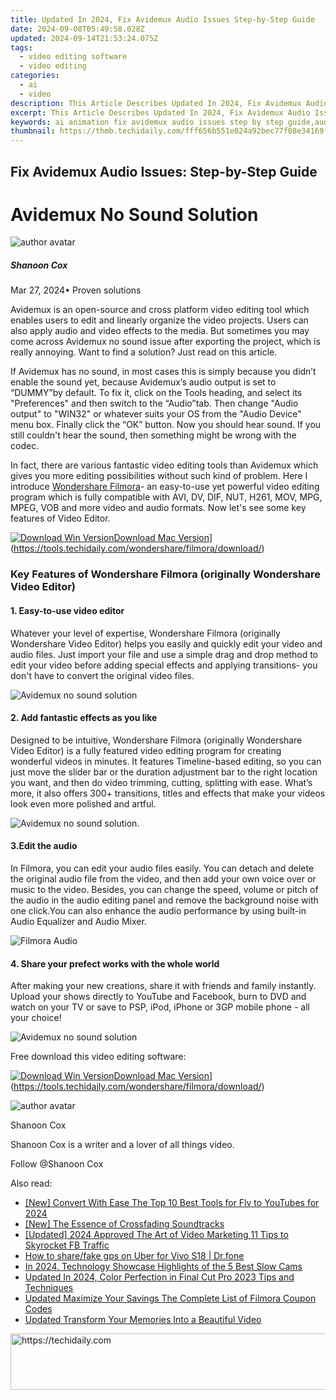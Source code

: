 ```yaml
---
title: Updated In 2024, Fix Avidemux Audio Issues Step-by-Step Guide
date: 2024-09-08T05:49:58.028Z
updated: 2024-09-14T21:53:24.075Z
tags: 
  - video editing software
  - video editing
categories: 
  - ai
  - video
description: This Article Describes Updated In 2024, Fix Avidemux Audio Issues Step-by-Step Guide
excerpt: This Article Describes Updated In 2024, Fix Avidemux Audio Issues Step-by-Step Guide
keywords: ai animation fix avidemux audio issues step by step guide,audio video synchronization in fcpx 2024 a step by step guide,fix avidemux audio issues latest solutions,fix avidemux audio issues step by step guide,aligning audio and video tracks in fcpx 2024 a step by step guide,audio video harmony a step by step guide to syncing in fcpx 2024,troubleshoot avidemux audio problems step by step guide 2023
thumbnail: https://thmb.techidaily.com/fff656b551e024a92bec77f08e34169fdbb7972daf3e003aecf76e9fd40fed20.jpg
---
```


## Fix Avidemux Audio Issues: Step-by-Step Guide

# Avidemux No Sound Solution

![author avatar](https://images.wondershare.com/filmora/article-images/shannon-cox.jpg)

##### Shanoon Cox

 Mar 27, 2024• Proven solutions

Avidemux is an open-source and cross platform video editing tool which enables users to edit and linearly organize the video projects. Users can also apply audio and video effects to the media. But sometimes you may come across Avidemux no sound issue after exporting the project, which is really annoying. Want to find a solution? Just read on this article.

If Avidemux has no sound, in most cases this is simply because you didn’t enable the sound yet, because Avidemux’s audio output is set to “DUMMY”by default. To fix it, click on the Tools heading, and select its "Preferences" and then switch to the “Audio”tab. Then change "Audio output" to "WIN32" or whatever suits your OS from the "Audio Device" menu box. Finally click the “OK” button. Now you should hear sound. If you still couldn't hear the sound, then something might be wrong with the codec.

In fact, there are various fantastic video editing tools than Avidemux which gives you more editing possibilities without such kind of problem. Here I introduce [Wondershare Filmora](https://tools.techidaily.com/wondershare/filmora/download/)\- an easy-to-use yet powerful video editing program which is fully compatible with AVI, DV, DIF, NUT, H261, MOV, MPG, MPEG, VOB and more video and audio formats. Now let's see some key features of Video Editor.

[![Download Win Version](https://images.wondershare.com/filmora/guide/download-btn-win.jpg)](https://tools.techidaily.com/wondershare/filmora/download/)[Download Mac Version](https://images.wondershare.com/filmora/guide/download-btn-mac.jpg)](https://tools.techidaily.com/wondershare/filmora/download/)

### Key Features of Wondershare Filmora (originally Wondershare Video Editor)

#### 1. Easy-to-use video editor

Whatever your level of expertise, Wondershare Filmora (originally Wondershare Video Editor) helps you easily and quickly edit your video and audio files. Just import your file and use a simple drag and drop method to edit your video before adding special effects and applying transitions- you don't have to convert the original video files.

![Avidemux no sound solution](https://images.wondershare.com/images/multimedia/video-editor/video-editor-main-interface.jpg)

#### 2. Add fantastic effects as you like

Designed to be intuitive, Wondershare Filmora (originally Wondershare Video Editor) is a fully featured video editing program for creating wonderful videos in minutes. It features Timeline-based editing, so you can just move the slider bar or the duration adjustment bar to the right location you want, and then do video trimming, cutting, splitting with ease. What’s more, it also offers 300+ transitions, titles and effects that make your videos look even more polished and artful.

![Avidemux no sound solution](https://images.wondershare.com/images/multimedia/video-editor/video-editor-title-effect-intro.jpg).

#### 3.Edit the audio

In Filmora, you can edit your audio files easily. You can detach and delete the original audio file from the video, and then add your own voice over or music to the video. Besides, you can change the speed, volume or pitch of the audio in the audio editing panel and remove the background noise with one click.You can also enhance the audio performance by using built-in Audio Equalizer and Audio Mixer.

![Filmora Audio](https://images.wondershare.com/filmora/article-images/filmora-audio-mixer.jpg)

#### 4. Share your prefect works with the whole world

After making your new creations, share it with friends and family instantly. Upload your shows directly to YouTube and Facebook, burn to DVD and watch on your TV or save to PSP, iPod, iPhone or 3GP mobile phone - all your choice!

![Avidemux no sound solution](https://images.wondershare.com/filmora/article-images/export-output.jpg)

Free download this video editing software:

[![Download Win Version](https://images.wondershare.com/filmora/guide/download-btn-win.jpg)](https://tools.techidaily.com/wondershare/filmora/download/)[Download Mac Version](https://images.wondershare.com/filmora/guide/download-btn-mac.jpg)](https://tools.techidaily.com/wondershare/filmora/download/)

![author avatar](https://images.wondershare.com/filmora/article-images/shannon-cox.jpg)

Shanoon Cox

Shanoon Cox is a writer and a lover of all things video.

Follow @Shanoon Cox

<ins class="adsbygoogle"
      style="display:block"
      data-ad-client="ca-pub-7571918770474297"
      data-ad-slot="8358498916"
      data-ad-format="auto"
      data-full-width-responsive="true"></ins>

<span class="atpl-alsoreadstyle">Also read:</span>
<div><ul>
<li><a href="https://facebook-video-footage.techidaily.com/new-convert-with-ease-the-top-10-best-tools-for-flv-to-youtubes-for-2024/"><u>[New] Convert With Ease The Top 10 Best Tools for Flv to YouTubes for 2024</u></a></li>
<li><a href="https://some-guidance.techidaily.com/new-the-essence-of-crossfading-soundtracks/"><u>[New] The Essence of Crossfading Soundtracks</u></a></li>
<li><a href="https://facebook-video-recording.techidaily.com/updated-2024-approved-the-art-of-video-marketing-11-tips-to-skyrocket-fb-traffic/"><u>[Updated] 2024 Approved The Art of Video Marketing 11 Tips to Skyrocket FB Traffic</u></a></li>
<li><a href="https://fake-location.techidaily.com/how-to-sharefake-gps-on-uber-for-vivo-s18-drfone-by-drfone-virtual-android/"><u>How to share/fake gps on Uber for Vivo S18 | Dr.fone</u></a></li>
<li><a href="https://some-guidance.techidaily.com/in-2024-technology-showcase-highlights-of-the-5-best-slow-cams/"><u>In 2024, Technology Showcase Highlights of the 5 Best Slow Cams</u></a></li>
<li><a href="https://smart-video-editing.techidaily.com/updated-in-2024-color-perfection-in-final-cut-pro-2023-tips-and-techniques/"><u>Updated In 2024, Color Perfection in Final Cut Pro 2023 Tips and Techniques</u></a></li>
<li><a href="https://smart-video-editing.techidaily.com/updated-maximize-your-savings-the-complete-list-of-filmora-coupon-codes/"><u>Updated Maximize Your Savings The Complete List of Filmora Coupon Codes</u></a></li>
<li><a href="https://smart-video-editing.techidaily.com/updated-transform-your-memories-into-a-beautiful-video/"><u>Updated Transform Your Memories Into a Beautiful Video</u></a></li>
</ul></div>

<!-- affiliate ads begin -->
<a href="https://appsumo.8odi.net/c/5597632/2128842/7443" target="_top" id="2128842">
  <img src="//a.impactradius-go.com/display-ad/7443-2128842" border="0" alt="https://techidaily.com" width="600" height="90"/>
</a>
<img height="0" width="0" src="https://appsumo.8odi.net/i/5597632/2128842/7443" style="position:absolute;visibility:hidden;" border="0" />
<!-- affiliate ads end -->

